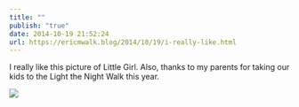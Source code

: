 ```yaml
---
title: ""
publish: "true"
date: 2014-10-19 21:52:24
url: https://ericmwalk.blog/2014/10/19/i-really-like.html
---
```


I really like this picture of Little Girl. Also, thanks to my parents for taking our kids to the Light the Night Walk this year.

![](https://ericmwalk.blog/uploads/2022/c2feab3fcf.jpg)